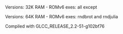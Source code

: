 

Versions: 32K RAM - ROMv6 exes: all except

Versions: 64K RAM - ROMv6 exes: rndbrot and rndjulia

Compiled with GLCC_RELEASE_2.2-51-g102bf76

